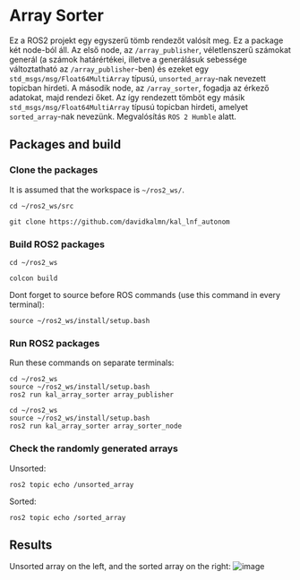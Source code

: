 # Array Sorter #

Ez a ROS2 projekt egy egyszerű tömb rendezőt valósít meg.
Ez a package két node-ból áll. Az első node, az ```/array_publisher```, véletlenszerű számokat generál (a számok határértékei, illetve a generálásuk sebessége változtatható az ```/array_publisher```-ben) és ezeket egy ```std_msgs/msg/Float64MultiArray``` típusú, ```unsorted_array```-nak nevezett topicban hirdeti. 
A második node, az ```/array_sorter```, fogadja az érkező adatokat, majd rendezi őket. Az így rendezett tömböt egy másik ```std_msgs/msg/Float64MultiArray``` típusú topicban hirdeti, amelyet ```sorted_array```-nak nevezünk.
Megvalósítás ```ROS 2 Humble``` alatt.

## Packages and build ##

### Clone the packages ###
It is assumed that the workspace is ```~/ros2_ws/```.
```
cd ~/ros2_ws/src
```
```
git clone https://github.com/davidkalmn/kal_lnf_autonom
```

### Build ROS2 packages ###
```
cd ~/ros2_ws
```
```
colcon build
```
Dont forget to source before ROS commands (use this command in every terminal):
```
source ~/ros2_ws/install/setup.bash
```

### Run ROS2 packages ###
Run these commands on separate terminals:
```
cd ~/ros2_ws
source ~/ros2_ws/install/setup.bash
ros2 run kal_array_sorter array_publisher
```
```
cd ~/ros2_ws
source ~/ros2_ws/install/setup.bash
ros2 run kal_array_sorter array_sorter_node
```

### Check the randomly generated arrays ###
Unsorted:
```
ros2 topic echo /unsorted_array
```
Sorted:
```
ros2 topic echo /sorted_array
```

## Results ##
Unsorted array on the left, and the sorted array on the right:
![image](https://github.com/user-attachments/assets/d329f44a-bfbf-4cf3-8251-7fff43c6e324)




